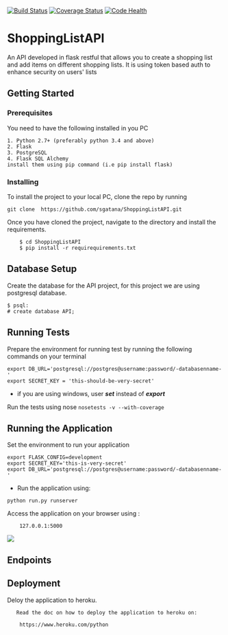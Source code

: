 [![Build Status](https://travis-ci.org/sgatana/ShoppingListAPI.svg?branch=develop)](https://travis-ci.org/sgatana/ShoppingListAPI)
[![Coverage Status](https://coveralls.io/repos/github/sgatana/ShoppingListAPI/badge.svg?branch=develop)](https://coveralls.io/github/sgatana/ShoppingListAPI?branch=develop)
[![Code Health](https://landscape.io/github/sgatana/ShoppingListAPI/develop/landscape.svg?style=flat)](https://landscape.io/github/sgatana/ShoppingListAPI/develop)

# ShoppingListAPI
An API developed in flask restful that allows you to create a shopping list and add items on different shopping lists.
It is using token based auth to enhance security on users' lists

## Getting Started
### Prerequisites
You need to have the following installed in you PC
````
1. Python 2.7+ (preferably python 3.4 and above)
2. Flask
3. PostgreSQL
4. Flask SQL Alchemy
install them using pip command (i.e pip install flask)
````
### Installing
To install the project to your local PC, clone the repo by running

``
git clone  https://github.com/sgatana/ShoppingListAPI.git
``

Once you have cloned the project, navigate to the directory and install the requirements.

```
    $ cd ShoppingListAPI
    $ pip install -r requirequirements.txt
```
## Database Setup
Create the database for the API project, for this project we are using postgresql database.

```
$ psql:
# create database API;
```
## Running Tests
Prepare the environment for running test by running the following commands on your terminal
```
export DB_URL='postgresql://postgres@username:password/-databasenname-'
export SECRET_KEY = 'this-should-be-very-secret'
```
* if you are using windows, user **_set_** instead of _**export**_

Run the tests using nose
``
    nosetests -v --with-coverage
``
## Running the Application
Set the environment to run your application
```
export FLASK_CONFIG=development
export SECRET_KEY='this-is-very-secret'
export DB_URL='postgresql://postgres@username:password/-databasenname-'
```
* Run the application using:

```
python run.py runserver
```

Access the application on your browser using :


```
    127.0.0.1:5000
```

![](.README_images/4d507463.png)

## Endpoints



## Deployment

Deloy the application to heroku.

```
   Read the doc on how to deploy the application to heroku on:
   
    https://www.heroku.com/python 
```

